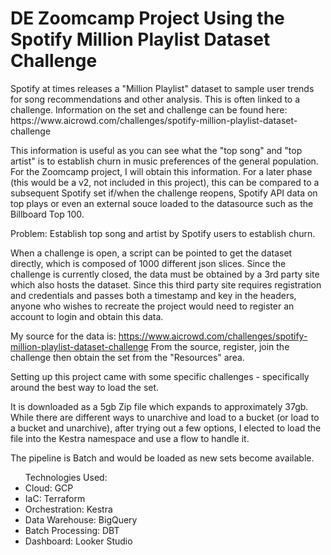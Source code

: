 <h1>DE Zoomcamp Project Using the Spotify Million Playlist Dataset Challenge</h1>
Spotify at times releases a "Million Playlist" dataset to sample user trends for song recommendations and other analysis.  This is often linked to a challenge.  Information on the set and challenge can be found here:
https://www.aicrowd.com/challenges/spotify-million-playlist-dataset-challenge

This information is useful as you can see what the "top song" and "top artist" is to establish churn in music preferences of the general population.  For the Zoomcamp project, I will obtain this information.  For a later phase (this would be a v2, not included in this project), this can be compared to a subsequent Spotify set if/when the challenge reopens, Spotify API data on top plays or even an external souce loaded to the datasource such as the Billboard Top 100.

Problem:  Establish top song and artist by Spotify users to establish churn.

When a challenge is open, a script can be pointed to get the dataset directly, which is composed of 1000 different json slices.  Since the challenge is currently closed, the data must be obtained by a 3rd party site which also hosts the dataset.  Since this third party site requires registration and credentials and passes both a timestamp and key in the headers, anyone who wishes to recreate the project would need to register an account to login and obtain this data.

My source for the data is:  https://www.aicrowd.com/challenges/spotify-million-playlist-dataset-challenge
From the source, register, join the challenge then obtain the set from the "Resources" area.

Setting up this project came with some specific challenges - specifically around the best way to load the set.

It is downloaded as a 5gb Zip file which expands to approximately 37gb.  While there are different ways to unarchive and load to a bucket (or load to a bucket and unarchive), after trying out a few options, I elected to load the file into the Kestra namespace and use a flow to handle it.

The pipeline is Batch and would be loaded as new sets become available.

<ul>Technologies Used:
<li>Cloud:  GCP</li>
<li>IaC:  Terraform</li>
<li>Orchestration:  Kestra</li>
<li>Data Warehouse:  BigQuery</li>
<li>Batch Processing:  DBT</li>
<li>Dashboard:  Looker Studio</li>
</ul>
